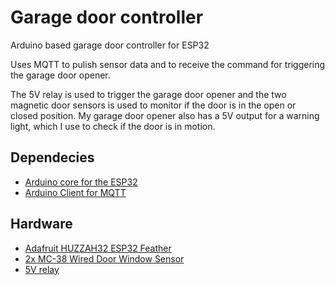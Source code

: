 # Garage door controller

Arduino based garage door controller for ESP32

Uses MQTT to pulish sensor data and to receive the command for triggering the garage door opener.

The 5V relay is used to trigger the garage door opener and the two magnetic door sensors is used to monitor if the door is in the open or closed position.
My garage door opener also has a 5V output for a warning light, which I use to check if the door is in motion.

## Dependecies

* [Arduino core for the ESP32](https://github.com/espressif/arduino-esp32)
* [Arduino Client for MQTT](https://pubsubclient.knolleary.net/index.html)

## Hardware

* [Adafruit HUZZAH32 ESP32 Feather](https://learn.adafruit.com/adafruit-huzzah32-esp32-feather/)
* [2x MC-38 Wired Door Window Sensor](https://www.ebay.com/sch/i.html?_nkw=MC-38+sensor)
* [5V relay](https://www.ebay.com/sch/i.html?_nkw=5v+relay)
